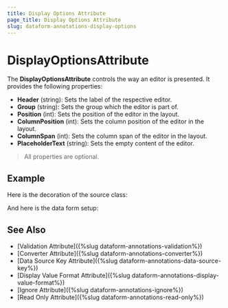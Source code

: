 ```yaml
---
title: Display Options Attribute
page_title: Display Options Attribute
slug: dataform-annotations-display-options
---
```


# DisplayOptionsAttribute

The **DisplayOptionsAttribute** controls the way an editor is presented. It provides the following properties:

- **Header** (string): Sets the label of the respective editor.
- **Group** (string): Sets the group which the editor is part of.
- **Position** (int): Sets the position of the editor in the layout.
- **ColumnPosition** (int): Sets the column position of the editor in the layout.
- **ColumnSpan** (int): Sets the column span of the editor in the layout.
- **PlaceholderText** (string): Sets the empty content of the editor.

> All properties are optional.

## Example

Here is the decoration of the source class:

<snippet id='dataform-dataannotations-displayoptions-source'/>

And here is the data form setup:

<snippet id='dataform-dataannotations-displayoptions-form'/>

## See Also
- [Validation Attribute]({%slug dataform-annotations-validation%})
- [Converter Attribute]({%slug dataform-annotations-converter%})
- [Data Source Key Attribute]({%slug dataform-annotations-data-source-key%})
- [Display Value Format Attribute]({%slug dataform-annotations-display-value-format%})
- [Ignore Attribute]({%slug dataform-annotations-ignore%})
- [Read Only Attribute]({%slug dataform-annotations-read-only%})